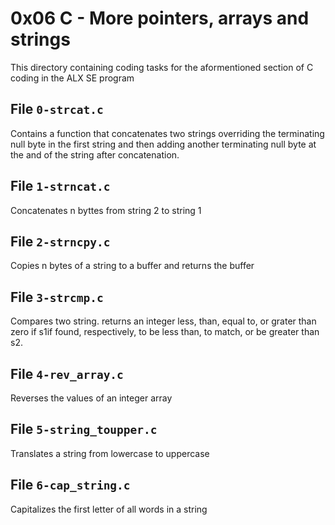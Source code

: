 # 0x06 C - More pointers, arrays and strings
This directory containing coding tasks for the aformentioned section of C coding in the ALX SE program

## File `0-strcat.c`
Contains a function that concatenates two strings overriding the terminating null byte in the first string and then adding another terminating null byte at the and of the string after concatenation.

## File `1-strncat.c`
Concatenates n byttes from string 2 to string 1

## File `2-strncpy.c`
Copies n bytes of a string to a buffer and returns the buffer

## File `3-strcmp.c`
Compares two string. returns an integer less, than, equal to, or grater than zero if s1if found, respectively, to be less than, to match, or be greater than s2.

## File `4-rev_array.c`
Reverses the values of an integer array

## File `5-string_toupper.c`
Translates a string from lowercase to uppercase

## File `6-cap_string.c`
Capitalizes the first letter of all words in a string


